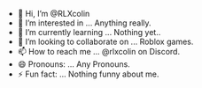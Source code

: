 - 👋 Hi, I’m @RLXcolin
- 👀 I’m interested in ... Anything really.
- 🌱 I’m currently learning ... Nothing yet..
- 💞️ I’m looking to collaborate on ... Roblox games.
- 📫 How to reach me ... @rlxcolin on Discord.
- 😄 Pronouns: ... Any Pronouns.
- ⚡ Fun fact: ... Nothing funny about me.

<!---
RLXcolin/RLXcolin is a ✨ special ✨ repository because its `README.md` (this file) appears on your GitHub profile.
You can click the Preview link to take a look at your changes.
--->

